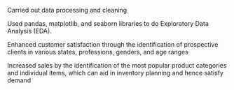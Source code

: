 
Carried out data processing and cleaning

Used pandas, matplotlib, and seaborn libraries to do Exploratory Data Analysis (EDA).

Enhanced customer satisfaction through the identification of prospective clients in various states, professions, genders, and age ranges

Increased sales by the identification of the most popular product categories and individual items, which can aid in inventory planning and hence satisfy demand


